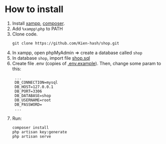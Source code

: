 # How to install 
1. Install [xampp](https://www.apachefriends.org/download.html), [composer](https://getcomposer.org/Composer-Setup.exe).
2. Add `%xampp\php` to PATH
3. Clone code.
   ```
   git clone https://github.com/Kien-hash/shop.git
   ```
4. In xampp, open phpMyAdmin => create a database called `shop`
5. In database `shop`, import file [shop.sql](./shop.sql)
6. Create file .env (copies of [.env.example](./.env.example)). Then, change some param to this:
   ```
    ...
    DB_CONNECTION=mysql
    DB_HOST=127.0.0.1
    DB_PORT=3306
    DB_DATABASE=shop
    DB_USERNAME=root
    DB_PASSWORD=
    ...
   ```
7. Run:
   ```
   composer install
   php artisan key:generate
   php artisan serve
   ```

